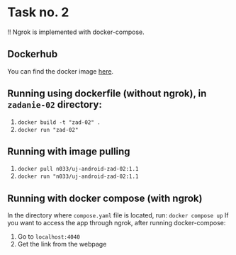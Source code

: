 # Task no. 2
!! Ngrok is implemented with docker-compose.

## Dockerhub
You can find the docker image [here](https://hub.docker.com/repository/docker/n033/uj-android-zad-02).

## Running using dockerfile (without ngrok), in `zadanie-02` directory:
1. `docker build -t "zad-02" .`
2. `docker run "zad-02"`
  
## Running with image pulling
1. `docker pull n033/uj-android-zad-02:1.1`
2. `docker run "n033/uj-android-zad-02:1.1`

## Running with docker compose (with ngrok)
In the directory where `compose.yaml` file is located, run:
`docker compose up`
If you want to access the app through ngrok, after running docker-compose:
1. Go to `localhost:4040`
2. Get the link from the webpage


